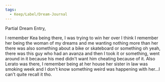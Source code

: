 ```yaml
---
tags:
  - Keep/Label/Dream-Journal
---
```


Partial Dream Entry, 

I remember Kea being there, I was trying to win her over I think I remember her being the woman of my dreams and me wanting nothing more than her there was also something about a bike or skateboard or something oh yeah, there was this guy who had an avanza and then I took it or something, went around in it because his med didn't want him cheating because of it. Also Lerato was there, I remember being at her house her sister in law was smoking week and I don't know something weird was happening with her...I can't quite recall it tho.